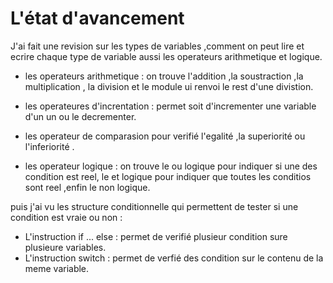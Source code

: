# L'état d'avancement
 J'ai fait une revision sur les types de variables ,comment on peut lire et ecrire chaque  type de variable aussi les operateurs arithmetique et logique.
 
 - les operateurs arithmetique : on trouve l'addition ,la soustraction ,la multiplication , la division et le module ui renvoi le rest d'une divistion.
 
 - les operateures d'increntation : permet soit d'incrementer une variable d'un un ou le decrementer.
 
 - les operateur de comparasion pour verifié l'egalité ,la superiorité ou l'inferiorité .
 
 - les operateur logique  : on trouve le ou logique pour indiquer si une des condition est reel, le et logique pour indiquer que toutes les conditios sont reel ,enfin le non logique.

puis j'ai vu les structure conditionnelle qui permettent de tester si une condition est vraie ou non :
- L'instruction if ... else : permet de verifié plusieur condition sure plusieure variables.
- L'instruction switch : permet de verfié des condition sur le contenu de la meme variable.


 
